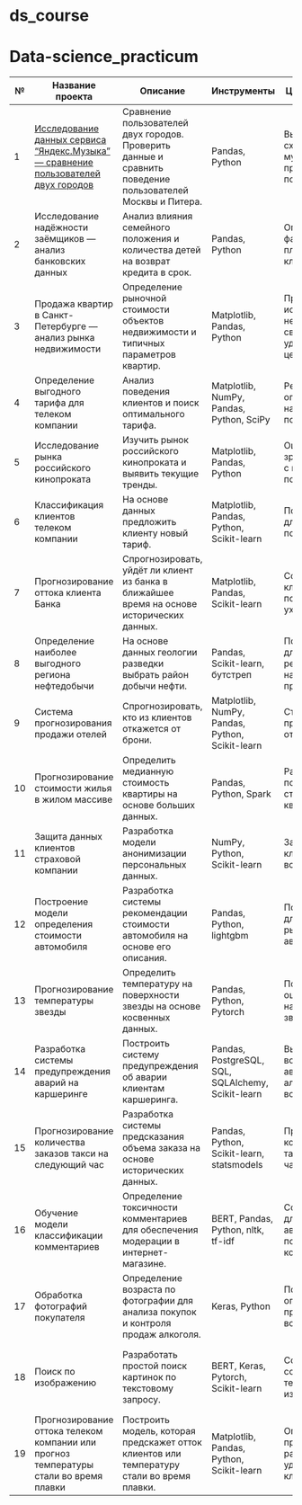 # ds_course

# Data-science_practicum
| №   | Название проекта                                                                      | Описание                                                                                                   | Инструменты                                       | Цель исследования                                                           | Задачи                                                                     | Спринт                                | Роли                                                   |       |
| --- | ------------------------------------------------------------------------------------- | ---------------------------------------------------------------------------------------------------------- | ------------------------------------------------- | --------------------------------------------------------------------------- | -------------------------------------------------------------------------- | ------------------------------------- | ------------------------------------------------------ | ----- |
| 1   | [Исследование данных сервиса “Яндекс.Музыка” — сравнение пользователей двух городов](https://github.com/TJAntonova/ds_course/blob/main/1.%20%D0%98%D1%81%D1%81%D0%BB%D0%B5%D0%B4%D0%BE%D0%B2%D0%B0%D0%BD%D0%B8%D0%B5%20%D0%B4%D0%B0%D0%BD%D0%BD%D1%8B%D1%85%20%D1%81%D0%B5%D1%80%D0%B2%D0%B8%D1%81%D0%B0%20%E2%80%9C%D0%AF%D0%BD%D0%B4%D0%B5%D0%BA%D1%81.%D0%9C%D1%83%D0%B7%D1%8B%D0%BA%D0%B0%E2%80%9D%20%E2%80%94%20%D1%81%D1%80%D0%B0%D0%B2%D0%BD%D0%B5%D0%BD%D0%B8%D0%B5%20%D0%BF%D0%BE%D0%BB%D1%8C%D0%B7%D0%BE%D0%B2%D0%B0%D1%82%D0%B5%D0%BB%D0%B5%D0%B9%20%D0%B4%D0%B2%D1%83%D1%85%20%D0%B3%D0%BE%D1%80%D0%BE%D0%B4%D0%BE%D0%B2.ipynb)    | Сравнение пользователей двух городов. Проверить данные и сравнить поведение пользователей Москвы и Питера. | Pandas, Python                                    | Выявить различия и сходства в музыкальных предпочтениях пользователей.      | Обработка данных, дубликаты, пропуски, логическая индексация, группировка. | Базовый Python                        | Data Analyst                                           |       |
| 2   | Исследование надёжности заёмщиков — анализ банковских данных                          | Анализ влияния семейного положения и количества детей на возврат кредита в срок.                           | Pandas, Python                                    | Определить влияние факторов на платёжеспособность клиентов.                 | Обработка данных, дубликаты, пропуски, категоризация, декомпозиция.        | Предобработка данных                  | Data Analyst, Финансовый аналитик                      |       |
| 3   | Продажа квартир в Санкт-Петербурге — анализ рынка недвижимости                        | Определение рыночной стоимости объектов недвижимости и типичных параметров квартир.                        | Matplotlib, Pandas, Python                        | Провести исследование рынка недвижимости в связи с удалённостью от центра.  | Обработка данных, визуализация, построение графиков.                       | Исследовательский анализ данных       | Data Analyst, Fraud-аналитик, Маркетинг-аналитик       |       |
| 4   | Определение выгодного тарифа для телеком компании                                     | Анализ поведения клиентов и поиск оптимального тарифа.                                                     | Matplotlib, NumPy, Pandas, Python, SciPy          | Рекомендовать оптимальные наборы услуг для пользователей.                   | Предварительный анализ, проверка статистических гипотез.                   | Статистический анализ данных          | Data Analyst, Маркетинг-аналитик, Продуктовый аналитик |       |
| 5   | Исследование рынка российского кинопроката                                            | Изучить рынок российского кинопроката и выявить текущие тренды.                                            | Matplotlib, Pandas, Python                        | Оценить интерес зрителей к фильмам с государственной поддержкой.            | Анализ текущих трендов.                                                    | Сборный 1                             | Data Analyst, Продуктовый аналитик                     |       |
| 6   | Классификация клиентов телеком компании                                               | На основе данных предложить клиенту новый тариф.                                                           | Matplotlib, Pandas, Python, Scikit-learn          | Построить систему для анализа поведения клиентов.                           | Классификация, подбор гиперпараметров, выбор модели.                       | Введение в МО                         | Классификация, Машинное обучение                       |       |
| 7   | Прогнозирование оттока клиента Банка                                                  | Спрогнозировать, уйдёт ли клиент из банка в ближайшее время на основе исторических данных.                 | Matplotlib, Pandas, Scikit-learn                  | Сохранить текущих клиентов, выяснив потенциальных уходящих.                 | Классификация, подбор гиперпараметров, выбор модели.                       | Обучение с учителем                   | Классификация, Машинное обучение                       |       |
| 8   | Определение наиболее выгодного региона нефтедобычи                                    | На основе данных геологии разведки выбрать район добычи нефти.                                             | Pandas, Scikit-learn, бутстреп                    | Построить модель для определения региона с наибольшей прибылью.             | Регрессия, разработка бизнес-модели.                                       | Машинное обучение в бизнесе           | Финансовый аналитик, Машинное обучение, Регрессия      | <br/> |
| 9   | Система прогнозирования продажи отелей                                                | Спрогнозировать, кто из клиентов откажется от брони.                                                       | Matplotlib, NumPy, Pandas, Python, Scikit-learn   | Строится модель прогнозирования отказов клиентов.                           | Классификация, анализ прибыли от внедрения модели.                         | Сборный 2                             | Машинное обучение, Разработка бизнес-модели            | <br/> |
| 10  | Прогнозирование стоимости жилья в жилом массиве                                       | Определить медианную стоимость квартиры на основе больших данных.                                          | Pandas, Python, Spark                             | Разработка модели по прогнозированию стоимости квартиры.                    | Использование технологий обработки больших данных, регрессия.              | Системы обработки больших данных      | Машинное обучение, Регрессия                           | <br/> |
| 11  | Защита данных клиентов страховой компании                                             | Разработка модели анонимизации персональных данных.                                                        | NumPy, Python, Scikit-learn                       | Защитить данные клиентов от восстановления.                                 | Линейная алгебра, оценка работы моделей.                                   | Линейная алгебра                      | Машинное обучение, Разработка                          | <br/> |
| 12  | Построение модели определения стоимости автомобиля                                    | Разработка системы рекомендации стоимости автомобиля на основе его описания.                               | Pandas, Python, lightgbm                          | Построить модель для определения рыночной стоимости автомобиля.             | Градиентный бустинг, регрессия, работа с историческими данными.            | Численные методы                      | Машинное обучение, Бизнес, Интернет-сервисы            |       |
| 13  | Прогнозирование температуры звезды                                                    | Определить температуру на поверхности звезды на основе косвенных данных.                                   | Pandas, Python, Pytorch                           | Построить модель оценки температуры на поверхности звезды.                  | Нейронные сети, работа с косвенными данными.                               | Методы и алгоритмы машинного обучения | Научный анализ, Машинное обучение                      |       |
| 14  | Разработка системы предупреждения аварий на каршеринге                                | Построить систему предупреждения об аварии клиентам каршеринга.                                            | Pandas, PostgreSQL, SQL, SQLAlchemy, Scikit-learn | Выявить причины возникновения аварий и создать алерт о безопасном вождении. | Анализ исторических данных, синтез признаков.                              | Сборный 3                             | Бизнес, Интернет-сервисы, Машинное обучение            |       |
| 15  | Прогнозирование количества заказов такси на следующий час                             | Разработка системы предсказания объема заказа на основе исторических данных.                               | Pandas, Python, Scikit-learn, statsmodels         | Прогнозировать количество заказов такси на следующий час.                   | Моделирование временных рядов, регрессия, предсказание.                    | Временные ряды                        | Бизнес, Интернет-сервисы, Стартапы                     |       |
| 16  | Обучение модели классификации комментариев                                            | Определение токсичности комментариев для обеспечения модерации в интернет-магазине.                        | BERT, Pandas, Python, nltk, tf-idf                | Создать инструмент для автоматического поиска токсичных комментариев.       | Обработка естественного языка, NLP, модерация сообщений.                   | МО для текстов                        | Интернет-сервисы, Стартапы, Машинное обучение          |       |
| 17  | Обработка фотографий покупателя                                                       | Определение возраста по фотографии для анализа покупок и контроля продаж алкоголя.                         | Keras, Python                                     | Построить модель, определяющую приблизительный возраст человека.            | Обработка изображений, компьютерное зрение.                                | Компьютерное зрение                   | Бизнес, Оффлайн, Машинное обучение                     | <br/> |
| 18  | Поиск по изображению                                                                  | Разработать простой поиск картинок по текстовому запросу.                                                  | BERT, Keras, Pytorch, Scikit-learn                | Создание модели, соединяющей текстовые данные и изображения.                | Работа с текстом и изображениями, построение гибридной модели.             | Сборный 4                             | Интернет-сервисы, Стартапы, Машинное обучение          | <br/> |
| 19  | Прогнозирование оттока телеком компании или прогноз температуры стали во время плавки | Построить модель, которая предскажет отток клиентов или температуру стали во время плавки.                 | Matplotlib, Pandas, Python, Scikit-learn          | Оптимизация производственных расходов или удержание клиентов.               | Моделирование, использование исторических данных.                          | Финальный спринт                      | Промышленность, Телеком, Машинное обучение             | <br/> |
